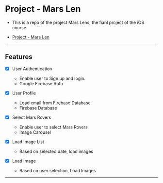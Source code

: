 # Project - Mars Len

- This is a repo of the project Mars Lens, the fianl project of the iOS course.

- [Project - Mars Len](#project---mars-len)

---

## Features

- [x] User Authentication

  - Enable user to Sign up and login.
  - Google Firebase Auth

- [x] User Profile

  - Load email from Firebase Database
  - Firebase Database

<!-- - [ ] User Image

  - Enable user to upadte their images
  - Google Firebase Database -->

- [x] Select Mars Rovers

  - Enable user to select Mars Rovers
  - Image Carousel

- [x] Load Image List

  - Based on selected date, load images

- [x] Load Image
  - Based on user selection, Load Images

---
